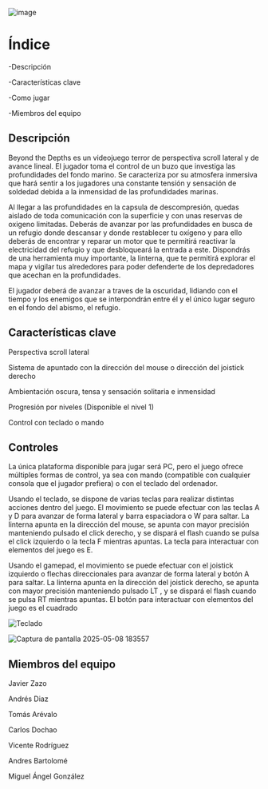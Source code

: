 
![image](https://github.com/user-attachments/assets/bd4b30e7-71b3-4945-8519-9c0fc4dcd370)

# Índice

-Descripción

-Características clave

-Como jugar

-Miembros del equipo

## Descripción

Beyond the Depths es un videojuego terror de perspectiva scroll lateral y de avance lineal. El jugador toma el control de un buzo que investiga las profundidades del fondo marino.
Se caracteriza por su atmosfera inmersiva que hará sentir a los jugadores una constante tensión y sensación de soldedad debida a la inmensidad de las profundidades marinas.

Al llegar a las profundidades en la capsula de descompresión, quedas aislado de toda comunicación con la superficie y con unas reservas de oxigeno limitadas. Deberás de avanzar por las profundidades en busca de un refugio donde descansar y donde restablecer tu oxígeno
y para ello deberás de encontrar y reparar un motor que te permitirá reactivar la electricidad del refugio y que desbloqueará la entrada a este. Dispondrás de una herramienta muy importante, la linterna, que te permitirá explorar el mapa y vigilar tus alrededores para
poder defenderte de los depredadores que acechan en la profundidades.

El jugador deberá de avanzar a traves de la oscuridad, lidiando con el tiempo y los enemigos que se interpondrán entre él y el único lugar seguro en el fondo del abismo, el refugio.

## Características clave
 
Perspectiva scroll lateral

Sistema de apuntado con la dirección del mouse o dirección del joistick derecho

Ambientación oscura, tensa y sensación solitaria e inmensidad

Progresión por niveles (Disponible el nivel 1)

Control con teclado o mando

## Controles
La única plataforma disponible para jugar será PC, pero el juego ofrece múltiples formas de control, ya sea con mando (compatible con cualquier consola que el jugador prefiera) o con el teclado del ordenador.

Usando el teclado, se dispone de varias teclas para realizar distintas acciones dentro del juego. El movimiento se puede efectuar con las teclas A y D para avanzar de forma lateral y barra espaciadora o W para saltar. La linterna apunta en la dirección del mouse, se apunta con mayor precisión manteniendo pulsado el click derecho, y se dispará el flash cuando se pulsa el click izquierdo o la tecla F mientras apuntas. La tecla para interactuar con elementos del juego es E.

Usando el gamepad, el movimiento se puede efectuar con el joistick izquierdo o flechas direccionales para avanzar de forma lateral y botón A para saltar. La linterna apunta en la dirección del joistick derecho, se apunta con mayor precisión manteniendo pulsado LT , y se dispará el flash cuando se pulsa RT mientras apuntas. El botón para interactuar con elementos del juego es el cuadrado

![Teclado](https://github.com/user-attachments/assets/a9dd43b6-0e06-4a71-bc63-52ee4c93cc31)

![Captura de pantalla 2025-05-08 183557](https://github.com/user-attachments/assets/7de1bf0f-452f-477b-98b6-f2ab63265d4d)


## Miembros del equipo

Javier Zazo

Andrés Diaz

Tomás Arévalo

Carlos Dochao

Vicente Rodríguez

Andres Bartolomé

Miguel Ángel González

